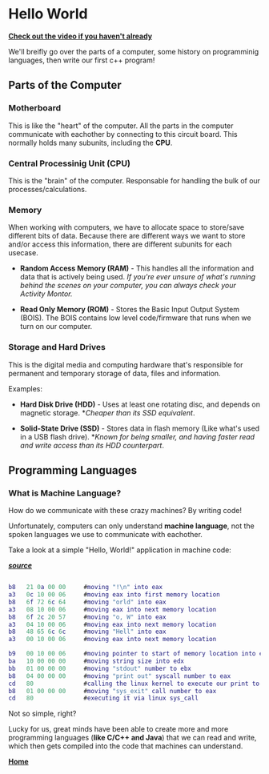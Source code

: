 # Hello World

**[Check out the video if you haven't already](https://youtu.be/crYV_y3BwT4)**

We'll breifly go over the parts of a computer, some history on programminig languages, then write our first c++ program!

## Parts of the Computer

### **Motherboard**

This is like the "heart" of the computer. All the parts in the computer communicate with eachother by connecting to this circuit board. This normally holds many subunits, including the **CPU**.

### **Central Processinig Unit (CPU)**

This is the "brain" of the computer. Responsable for handling the bulk of our processes/calculations.

### **Memory**

When working with computers, we have to allocate space to store/save different bits of data. Because there are different ways we want to store and/or access this information, there are different subunits for each usecase.

- **Random Access Memory (RAM)** - This handles all the information and data that is actively being used. _If you're ever unsure of what's running behind the scenes on your computer, you can always check your Activity Montor._

- **Read Only Memory (ROM)** - Stores the Basic Input Output System (BOIS). The BOIS contains low level code/firmware that runs when we turn on our computer.

### **Storage and Hard Drives**

This is the digital media and computing hardware that's responsible for permanent and temporary storage of data, files and information.

Examples:

- **Hard Disk Drive (HDD)** - Uses at least one rotating disc, and depends on magnetic storage. *_Cheaper than its SSD equivalent_.

- **Solid-State Drive (SSD)** - Stores data in flash memory (Like what's used in a USB flash drive). *_Known for being smaller, and having faster read and write access than its HDD counterpart_.

## Programming Languages

### What is Machine Language?

How do we communicate with these crazy machines? By writing code!

Unfortunately, computers can only understand **machine language**, not the spoken languages we use to communicate with eachother.

Take a look at a simple "Hello, World!" application in machine code:

_**[source](https://stackoverflow.com/questions/5267988/how-to-write-and-execute-pure-machine-code-manually-without-containers-like-exe)**_

```m

b8   21 0a 00 00     #moving "!\n" into eax
a3   0c 10 00 06     #moving eax into first memory location
b8   6f 72 6c 64     #moving "orld" into eax
a3   08 10 00 06     #moving eax into next memory location
b8   6f 2c 20 57     #moving "o, W" into eax
a3   04 10 00 06     #moving eax into next memory location
b8   48 65 6c 6c     #moving "Hell" into eax
a3   00 10 00 06     #moving eax into next memory location

b9   00 10 00 06     #moving pointer to start of memory location into ecx
ba   10 00 00 00     #moving string size into edx
bb   01 00 00 00     #moving "stdout" number to ebx
b8   04 00 00 00     #moving "print out" syscall number to eax
cd   80              #calling the linux kernel to execute our print to stdout
b8   01 00 00 00     #moving "sys_exit" call number to eax
cd   80              #executing it via linux sys_call
```

Not so simple, right?

Lucky for us, great minds have been able to create more and more programming languages (**like C/C++ and Java**) that we can read and write, which then gets compiled into the code that machines can understand.

**[Home](../README.md) <!-- | [next](../01_Structure) -->**
